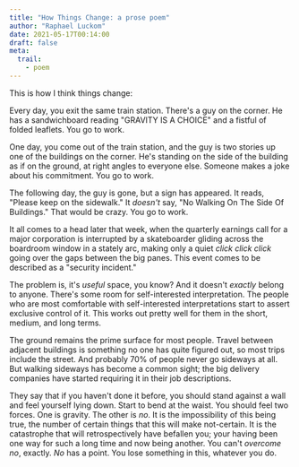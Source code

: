 ```yaml
---
title: "How Things Change: a prose poem"
author: "Raphael Luckom"
date: 2021-05-17T00:14:00
draft: false
meta:
  trail:
    - poem
---
```

This is how I think things change:

Every day, you exit the same train station. There's a guy on the corner. He has a sandwichboard
reading "GRAVITY IS A CHOICE" and a fistful of folded leaflets. You go to work.

One day, you come out of the train station, and the guy is two stories up one of the buildings
on the corner. He's standing on the side of the building as if on the ground, at right angles
to everyone else. Someone makes a joke about his commitment. You go to work.

The following day, the guy is gone, but a sign has appeared. It reads, "Please keep on the
sidewalk." It _doesn't_ say, "No Walking On The Side Of Buildings." That would be crazy. You
go to work.

It all comes to a head later that week, when the quarterly earnings call for a major
corporation is interrupted by a skateboarder gliding across the boardroom window in a
stately arc, making only a quiet _click click click_ going over the gaps between the big
panes. This event comes to be described as a "security incident."

The problem is, it's _useful_ space, you know? And it doesn't _exactly_ belong to anyone.
There's some room for self-interested interpretation. The people who are most comfortable
with self-interested interpretations start to assert exclusive control of it. This works out
pretty well for them in the short, medium, and long terms.

The ground remains the prime surface for most people. Travel between adjacent buildings is
something no one has quite figured out, so most trips include the street. And probably 70% of
people never go sideways at all. But walking sideways has become a common sight; the big
delivery companies have started requiring it in their job descriptions.

They say that if you haven't done it before, you should stand against a wall and feel yourself
lying down. Start to bend at the waist. You should feel two forces. One is gravity. The other
is _no_. It is the impossibility of this being true, the number of certain things that this
will make not-certain. It is the catastrophe that will retrospectively have befallen you; your
having been one way for such a long time and now being another. You can't _overcome_ _no_,
exactly. _No_ has a point. You lose something in this, whatever you do. 
